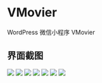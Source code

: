 # VMovier
WordPress 微信小程序  VMovier



## 界面截图

<img src="http://theme.shejiwo.net/movie/wp-content/uploads/2017/01/IMG_2938-576x1024.png">

<img src="http://theme.shejiwo.net/movie/wp-content/uploads/2017/01/IMG_2939-576x1024.png">

<img src="http://theme.shejiwo.net/movie/wp-content/uploads/2017/01/IMG_2940-576x1024.png">

<img src="http://theme.shejiwo.net/movie/wp-content/uploads/2017/01/IMG_2934-576x1024.png">

<img src="http://theme.shejiwo.net/movie/wp-content/uploads/2017/01/IMG_2935-576x1024.png">

<img src="http://theme.shejiwo.net/movie/wp-content/uploads/2017/01/IMG_2936-576x1024.png">

<img src="http://theme.shejiwo.net/movie/wp-content/uploads/2017/01/IMG_2937-576x1024.png">
